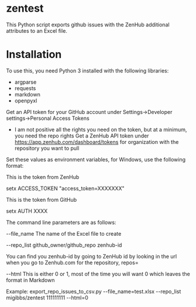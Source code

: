 # zentest
This Python script exports github issues with the ZenHub additional attributes to an Excel file.

# Installation
To use this, you need Python 3 installed with the following libraries:
 - argparse
 - requests
 - markdown
 - openpyxl

Get an API token for your GitHub account under Settings->Developer settings->Personal Access Tokens
 - I am not positive all the rights you need on the token, but at a minimum, you need the repo rights
Get a ZenHub API token under https://app.zenhub.com/dashboard/tokens for organization with the repository you want to pull

Set these values as environment variables, for Windows, use the following format:

This is the token from ZenHub

setx ACCESS_TOKEN "access_token=XXXXXXX"

This is the token from GitHub

setx AUTH XXXX

The command line parameters are as follows:

--file_name The name of the Excel file to create

--repo_list github_owner/github_repo zenhub-id

You can find you zenhub-id by going to ZenHub id by looking in the url when you go to Zenhub.com for the repository, repos=<zenhub-id>
 
--html This is either 0 or 1, most of the time you will want 0 which leaves the format in Markdown

Example:
export_repo_issues_to_csv.py --file_name=test.xlsx --repo_list migibbs/zentest 111111111 --html=0
